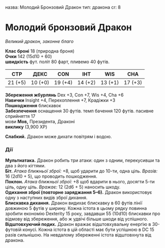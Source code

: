 назва: Молодий Бронзовий Дракон тип: дракона cr: 8

# Молодий бронзовий Дракон
_Великий дракон, законне благо_

**Клас броні** 18 (природна броня)    
**Очки** 142 (15d10 + 60)    
**швидкість** фут. політ 80 фарт, пливемо 40 футів.

| СТР     | ДЕКС    | CON     | ІНТ     | WIS     | CHA     |
| ------- | ------- | ------- | ------- | ------- | ------- |
| 21 (+5) | 10 (+0) | 19 (+4) | 14 (+2) | 13 (+1) | 17 (+3) |

**Збереження жбурлянь** Dex +3, Con +7, Wis +4, Cha +6    
**Навички** Insight +4, Перехоплення +7, Крадіжки +3    
**Пошкодження** блискавок    
**Забезпечення** оснащення 30 футів. темп бачення 120 футів. пасивне сприйняття 17    
мови **Мов,** Президента, Драконі    
**виклику** (3,900 XP)

**Слабкий.** Дракон може дихати повітрям і водою.

### Дії
**Мультиатака.** Дракон робить три атаки: один з одним, перекусивши та два з його кігтями.    
**Біт.** _Атака ближньої зброї:_ +8, щоб ударити до 10-ти, одна ціль. _Вразів:_ 16 (2d10 + 5), що проводить пошкодження.    
**Поклон.** _Атака ближньої зброї:_ +8 щоб вдарити в нього, досягти 5-ти ціль, одну ціль. _Вражає:_ 12 (2d6 + 5) наносить шкоду.    
**Одихання зброї (повторне заряджання 5–6).** Дракон використовує одну з наступних видів зброї дихання.    
**Блискавка дихання.** Дракон видихає блискавку в 60 футів лінії довжиною 5 футів у ширину. Кожна істота в цьому рядку повинна зробити економію Dexterity 15 року, завдавши 55 (10d10) блискавки про відмову від збереження, або ж удвічі більше шкоди від успішного.    
**Відштовхуючий подих.** Дракон вражає відштовхувальну енергію в 30-футовій конусі. Кожна істота в цій області має бути успішною в DC 15 разів сильнішою. На невдалому збереженні істота відштовхнута від дракона.